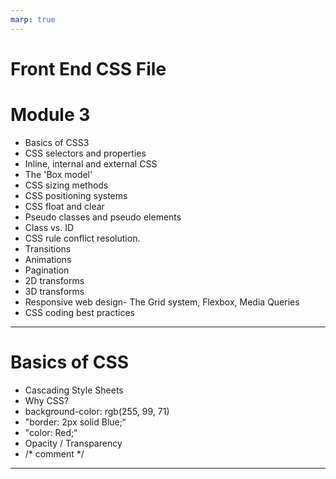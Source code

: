 ```yaml
---
marp: true
---
```


# Front End CSS File

# Module 3

+ Basics of CSS3
+ CSS selectors and properties
+ Inline, internal and external CSS
+ The 'Box model'
+ CSS sizing methods
+ CSS positioning systems
+ CSS float and clear 
+ Pseudo classes and pseudo elements
+ Class vs. ID
+ CSS rule conflict resolution. 
+ Transitions
+ Animations
+ Pagination
+ 2D transforms
+ 3D transforms
+ Responsive web design- The Grid system, Flexbox, Media Queries
+ CSS coding best practices
 
---

# Basics of CSS

+ Cascading Style Sheets
+ Why CSS?
+ background-color: rgb(255, 99, 71)
+ "border: 2px solid Blue;“
+ "color: Red;“
+ Opacity / Transparency
+ /* comment */

---

